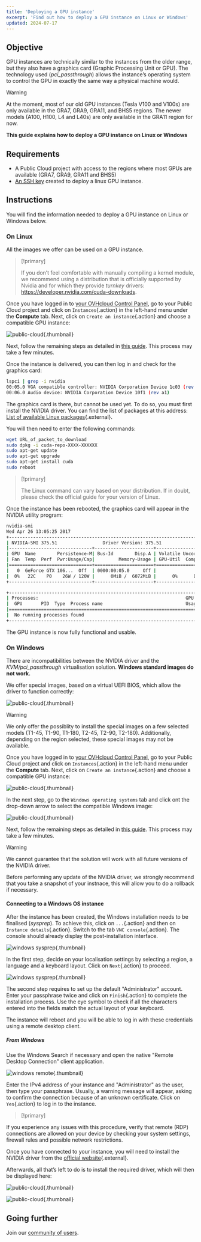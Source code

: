 ```yaml
---
title: 'Deploying a GPU instance'
excerpt: 'Find out how to deploy a GPU instance on Linux or Windows'
updated: 2024-07-17
---
```


## Objective

GPU instances are technically similar to the instances from the older range, but they also have a graphics card (Graphic Processing Unit or GPU). The technology used (*pci_passthrough*) allows the instance’s operating system to control the GPU in exactly the same way a physical machine would.

> [!warning]
>
> At the moment, most of our old GPU instances (Tesla V100 and V100s) are only available in the GRA7, GRA9, GRA11, and BHS5 regions. The newer models (A100, H100, L4 and L40s) are only available in the GRA11 region for now.
>

**This guide explains how to deploy a GPU instance on Linux or Windows**

## Requirements

- A Public Cloud project with access to the regions where most GPUs are available (GRA7, GRA9, GRA11 and BHS5)
- [An SSH key](public_cloud/compute/creating-ssh-keys-pci) created to deploy a linux GPU instance.

## Instructions

You will find the information needed to deploy a GPU instance on Linux or Windows below.

### On Linux

All the images we offer can be used on a GPU instance.

> [!primary]
>
> If you don’t feel comfortable with manually compiling a kernel module, we recommend using a distribution that is officially supported by Nvidia and for which they provide *turnkey* drivers: <https://developer.nvidia.com/cuda-downloads>.
> 

Once you have logged in to [your OVHcloud Control Panel](/links/manager), go to your Public Cloud project and click on `Instances`{.action} in the left-hand menu under the **Compute** tab. Next, click on `Create an instance`{.action} and choose a compatible GPU instance:

![public-cloud](images/GPU-Flavors_2024.png){.thumbnail}

Next, follow the remaining steps as detailed in [this guide](/pages/public_cloud/compute/public-cloud-first-steps#create-instance). This process may take a few minutes.

Once the instance is delivered, you can then log in and check for the graphics card: 

```bash
lspci | grep -i nvidia
00:05.0 VGA compatible controller: NVIDIA Corporation Device 1c03 (rev a1)
00:06.0 Audio device: NVIDIA Corporation Device 10f1 (rev a1)
```

The graphics card is there, but cannot be used yet. To do so, you must first install the NVIDIA driver. You can find the list of packages at this address: [List of available Linux packages](https://developer.download.nvidia.com/compute/cuda/repos/){.external}.

You will then need to enter the following commands:

```sh
wget URL_of_packet_to_download
sudo dpkg -i cuda-repo-XXXX-XXXXXX
sudo apt-get update
sudo apt-get upgrade
sudo apt-get install cuda
sudo reboot
```

> [!primary]
>
> The Linux command can vary based on your distribution. If in doubt, please check the official guide for your version of Linux.
> 

Once the instance has been rebooted, the graphics card will appear in the NVIDIA utility program:

```sh
nvidia-smi
Wed Apr 26 13:05:25 2017
+-----------------------------------------------------------------------------+
| NVIDIA-SMI 375.51                 Driver Version: 375.51                    |
|-------------------------------+----------------------+----------------------+
| GPU  Name        Persistence-M| Bus-Id        Disp.A | Volatile Uncorr. ECC |
| Fan  Temp  Perf  Pwr:Usage/Cap|         Memory-Usage | GPU-Util  Compute M. |
|===============================+======================+======================|
|   0  GeForce GTX 106...  Off  | 0000:00:05.0     Off |                  N/A |
|  0%   22C    P0    26W / 120W |      0MiB /  6072MiB |      0%      Default |
+-------------------------------+----------------------+----------------------+

+-----------------------------------------------------------------------------+
| Processes:                                                       GPU Memory |
|  GPU       PID  Type  Process name                               Usage      |
|=============================================================================|
|  No running processes found                                                 |
+-----------------------------------------------------------------------------+
```

The GPU instance is now fully functional and usable.

### On Windows

There are incompatibilities between the NVIDIA driver and the *KVM/pci_passthrough* virtualisation solution. **Windows standard images do not work.**

We offer special images, based on a virtual UEFI BIOS, which allow the driver to function correctly:

![public-cloud](images/EN-WindowsImages_2024.png){.thumbnail}

> [!warning]
>
> We only offer the possiblity to install the special images on a few selected models (T1-45, T1-90, T1-180, T2-45, T2-90, T2-180). Additionally, depending on the region selected, these special images may not be available.
>

Once you have logged in to [your OVHcloud Control Panel](/links/manager), go to your Public Cloud project and click on `Instances`{.action} in the left-hand menu under the **Compute** tab. Next, click on `Create an instance`{.action} and choose a compatible GPU instance:

![public-cloud](images/GPU-Flavors_2024.png){.thumbnail}

In the next step, go to the `Windows operating systems` tab and click ont the drop-down arrow to select the compatible Windows image:

![public-cloud](images/EN-WindowsImages_2024.png){.thumbnail}

Next, follow the remaining steps as detailed in [this guide](/pages/public_cloud/compute/public-cloud-first-steps#create-instance). This process may take a few minutes.

> [!warning]
>
> We cannot guarantee that the solution will work with all future versions of the NVIDIA driver.
>
> Before performing any update of the NVIDIA driver, we strongly recommend that you take a snapshot of your instnace, this will allow you to do a rollback if necessary.
>

#### Connecting to a Windows OS instance

After the instance has been created, the Windows installation needs to be finalised (_sysprep_). To achieve this, click on `...`{.action} and then on `Instance details`{.action}. Switch to the tab `VNC console`{.action}. The console should already display the post-installation interface.

![windows sysprep](images/windows-connect-01.png){.thumbnail}

In the first step, decide on your localisation settings by selecting a region, a language and a keyboard layout. Click on `Next`{.action} to proceed.

![windows sysprep](images/windows-connect-02.png){.thumbnail}

The second step requires to set up the default "Administrator" account. Enter your passphrase twice and click on `Finish`{.action} to complete the installation process. Use the eye symbol to check if all the characters entered into the fields match the actual layout of your keyboard.

The instance will reboot and you will be able to log in with these credentials using a remote desktop client. 

##### **From Windows**

Use the Windows Search if necessary and open the native "Remote Desktop Connection" client application.

![windows remote](/pages/assets/screens/other/windows/windows_rdp.png){.thumbnail}

Enter the IPv4 address of your instance and "Administrator" as the user, then type your passphrase. Usually, a warning message will appear, asking to confirm the connection because of an unknown certificate. Click on `Yes`{.action} to log in to the instance.

> [!primary]
>
If you experience any issues with this procedure, verify that remote (RDP) connections are allowed on your device by checking your system settings, firewall rules and possible network restrictions.
>

Once you have connected to your instance, you will need to install the NVIDIA driver from the [official website](https://www.nvidia.com/Download/index.aspx){.external}.

Afterwards, all that’s left to do is to install the required driver, which will then be displayed here:

![public-cloud](images/WindowsDriverVersion.png){.thumbnail}

![public-cloud](images/WindowsDeviceManager.png){.thumbnail}

## Going further

Join our [community of users](/links/community).
